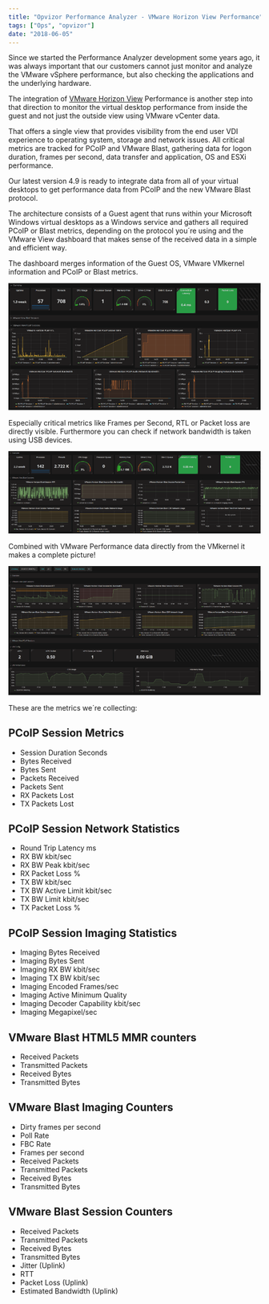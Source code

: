 ```yaml
---
title: "Opvizor Performance Analyzer - VMware Horizon View Performance"
tags: ["Ops", "opvizor"]
date: "2018-06-05"
---
```


Since we started the Performance Analyzer development some years ago, it was always important that our customers cannot just monitor and analyze the VMware vSphere performance, but also checking the applications and the underlying hardware.

The integration of [VMware Horizon View](https://www.vmware.com/products/horizon.html) Performance is another step into that direction to monitor the virtual desktop performance from inside the guest and not just the outside view using VMware vCenter data.

That offers a single view that provides visibility from the end user VDI experience to operating system, storage and network issues. All critical metrics are tracked for PCoIP and VMware Blast, gathering data for logon duration, frames per second, data transfer and application, OS and ESXi performance.

Our latest version 4.9 is ready to integrate data from all of your virtual desktops to get performance data from PCoIP and the new VMware Blast protocol.

The architecture consists of a Guest agent that runs within your Microsoft Windows virtual desktops as a Windows service and gathers all required PCoIP or Blast metrics, depending on the protocol you´re using and the VMware View dashboard that makes sense of the received data in a simple and efficient way.

The dashboard merges information of the Guest OS, VMware VMkernel information and PCoIP or Blast metrics.

[![VMware Horizon View Performance PCoIP](/images/blog/vmware_view-3.png)](https://try.opvizor.com/perfanalyzer)

Especially critical metrics like Frames per Second, RTL or Packet loss are directly visible. Furthermore you can check if network bandwidth is taken using USB devices.

![VMware Horizon Blast Protocol](/images/blog/blast-1.png)

Combined with VMware Performance data directly from the VMkernel it makes a complete picture!

![VMware View Blast combined with VMkernel Performance](/images/blog/vmview_blast_v2_sm.png)

These are the metrics we´re collecting:

## PCoIP Session Metrics

- Session Duration Seconds
- Bytes Received
- Bytes Sent
- Packets Received
- Packets Sent
- RX Packets Lost
- TX Packets Lost

## PCoIP Session Network Statistics

- Round Trip Latency ms
- RX BW kbit/sec
- RX BW Peak kbit/sec
- RX Packet Loss %
- TX BW kbit/sec
- TX BW Active Limit kbit/sec
- TX BW Limit kbit/sec
- TX Packet Loss %

## PCoIP Session Imaging Statistics

- Imaging Bytes Received
- Imaging Bytes Sent
- Imaging RX BW kbit/sec
- Imaging TX BW kbit/sec
- Imaging Encoded Frames/sec
- Imaging Active Minimum Quality
- Imaging Decoder Capability kbit/sec
- Imaging Megapixel/sec

## VMware Blast HTML5 MMR counters

- Received Packets
- Transmitted Packets
- Received Bytes
- Transmitted Bytes

## VMware Blast Imaging Counters

- Dirty frames per second
- Poll Rate
- FBC Rate
- Frames per second
- Received Packets
- Transmitted Packets
- Received Bytes
- Transmitted Bytes

## VMware Blast Session Counters

- Received Packets
- Transmitted Packets
- Received Bytes
- Transmitted Bytes
- Jitter (Uplink)
- RTT
- Packet Loss (Uplink)
- Estimated Bandwidth (Uplink)
